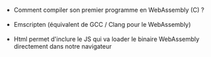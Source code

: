 - Comment compiler son premier programme en WebAssembly (C) ?
<br><br>
- Emscripten (équivalent de GCC / Clang pour le WebAssembly)
<br><br>
- Html permet d'inclure le JS qui va loader le binaire WebAssembly directement dans notre navigateur
